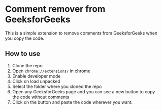 # Comment remover from GeeksforGeeks

This is a simple extension to remove comments from GeeksforGeeks when you copy the code.

## How to use

1. Clone the repo
2. Open `chrome://extensions/` in chrome
3. Enable developer mode
4. Click on load unpacked
5. Select the folder where you cloned the repo
6. Open any GeeksforGeeks page and you can see a new button to copy the code without comments
7. Click on the button and paste the code wherever you want.
